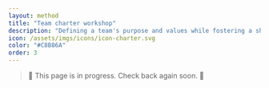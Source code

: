 ```yaml
---
layout: method
title: "Team charter workshop"
description: "Defining a team's purpose and values while fostering a shared understanding and sense of connection."
icon: /assets/imgs/icons/icon-charter.svg
color: "#C8B86A"
order: 3
---
```


> 🚧 This page is in progress. Check back again soon. 🚧